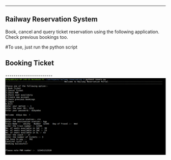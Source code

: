 ---------------------------
Railway Reservation System
---------------------------

Book, cancel and query ticket reservation using the following application.
<br>Check previous bookings too.


#To use, just run the python script

<h2>Booking Ticket</h2>
-----------------------

<img src="/readme/booking.png" >



